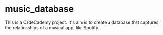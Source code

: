 # music_database

This is a CadeCademy project. It's aim is to create a database that captures the relationships of a musical app, like Spotify.
